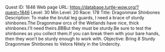 Quest ID: 1846
Web page URL: https://database.turtle-wow.org/?quest=1846
Level: 30
Min Level: 20
Race: 178
Title: Dragonmaw Shinbones
Description: To make the brutal leg guards, I need a brace of sturdy shinbones.The Dragonmaw orcs of the Wetlands have nice, thick shinbones.I'll need theirs.$B$BBut they must be sturdy.Be sure to test the shinbones as you collect them.If you can break them with your bare hands, then they won't be sturdy enough to work with.
Objective: Bring 8 Sturdy Dragonmaw Shinbones to Velora Nitely in the Undercity.
